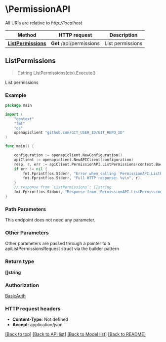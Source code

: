 # \PermissionAPI

All URIs are relative to *http://localhost*

Method | HTTP request | Description
------------- | ------------- | -------------
[**ListPermissions**](PermissionAPI.md#ListPermissions) | **Get** /api/permissions | List permissions



## ListPermissions

> []string ListPermissions(ctx).Execute()

List permissions

### Example

```go
package main

import (
	"context"
	"fmt"
	"os"
	openapiclient "github.com/GIT_USER_ID/GIT_REPO_ID"
)

func main() {

	configuration := openapiclient.NewConfiguration()
	apiClient := openapiclient.NewAPIClient(configuration)
	resp, r, err := apiClient.PermissionAPI.ListPermissions(context.Background()).Execute()
	if err != nil {
		fmt.Fprintf(os.Stderr, "Error when calling `PermissionAPI.ListPermissions``: %v\n", err)
		fmt.Fprintf(os.Stderr, "Full HTTP response: %v\n", r)
	}
	// response from `ListPermissions`: []string
	fmt.Fprintf(os.Stdout, "Response from `PermissionAPI.ListPermissions`: %v\n", resp)
}
```

### Path Parameters

This endpoint does not need any parameter.

### Other Parameters

Other parameters are passed through a pointer to a apiListPermissionsRequest struct via the builder pattern


### Return type

**[]string**

### Authorization

[BasicAuth](../README.md#BasicAuth)

### HTTP request headers

- **Content-Type**: Not defined
- **Accept**: application/json

[[Back to top]](#) [[Back to API list]](../README.md#documentation-for-api-endpoints)
[[Back to Model list]](../README.md#documentation-for-models)
[[Back to README]](../README.md)

